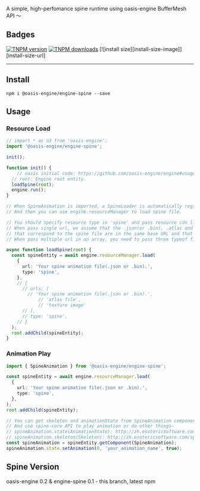 A simple, high-perfomance spine runtime using oasis-engine BufferMesh API ～

## Badges

[![TNPM version][tnpm-image]][tnpm-url]
[![TNPM downloads][tnpm-downloads-image]][tnpm-url]
[![install size][install-size-image]][install-size-url]

[tnpm-image]: https://npm.alibaba-inc.com/badge/v/@oasis-engine/engine-spine.svg
[tnpm-url]: https://npm.alibaba-inc.com/package/@oasis-engine/engine-spine
[tnpm-downloads-image]: https://npm.alibaba-inc.com/badge/d/@oasis-engine/engine-spine.svg

--------------------

## Install
```
npm i @oasis-engine/engine-spine --save
```
## 
## Usage
### Resource Load
```typescript
// import * as o3 from 'oasis-engine';
import '@oasis-engine/engine-spine';

init();

function init() {
	// oasis initial code: https://github.com/oasis-engine/engine#usage
  // root: Engine root entity.
  loadSpine(root);
  engine.run();
}

// When SpineAnimation is imported, a SpineLoader is automatically register to the engine loader.
// And then you can use engine.resourceManager to load spine file.

// You should specify resource type in 'spine' and pass resource cdn link.
// When pass single url, we assume that the .json(or .bin), .atlas and .png files
// that correspond to the spine file are in the same base URL and that the .json and .atlas files have the same name.
// When pass multiple url in an array, you need to pass three typeof files: .json(or .bin),.atlas and .png files.

async function loadSpine(root) {
  const spineEntity = await engine.resourceManager.load(
    {
      url: 'Your spine animation file(.json or .bin).',
      type: 'spine',
    },
    // {
      // urls: [
        // 'Your spine animation file(.json or .bin).',
    		// 'atlas file',
    		// 'texture image'
      // ],
      // type: 'spine',
    // }
  );
  root.addChild(spineEntity);
}

```


### Animation Play
```typescript
import { SpineAnimation } from '@oasis-engine/engine-spine';

const spineEntity = await engine.resourceManager.load(
  {
    url: 'Your spine animation file(.json or .bin).',
    type: 'spine',
  },
);
root.addChild(spineEntity);

// You can get skeleton and animationState from SpineAnimation component.
// And use spine-core API to play animation or do other things~
// spineAnimation.state(AnimationState): http://zh.esotericsoftware.com/spine-api-reference#AnimationState
// spineAnimation.skeleton(Skeleton): http://zh.esotericsoftware.com/spine-api-reference#Skeleton
const spineAnimation = spineEntity.getComponent(SpineAnimation);
spineAnimation.state.setAnimation(0, 'your_animation_name', true);

```


## Spine Version
oasis-engine 0.2 & engine-spine 0.1 - this branch, latest npm

